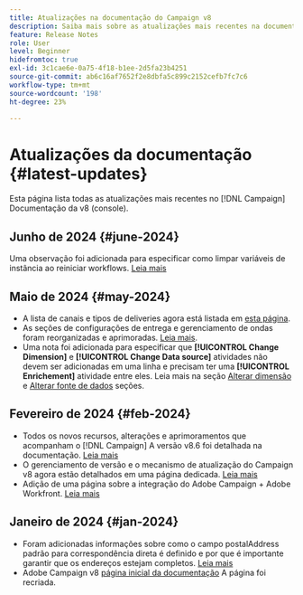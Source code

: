 ```yaml
---
title: Atualizações na documentação do Campaign v8
description: Saiba mais sobre as atualizações mais recentes na documentação do Campaign v8
feature: Release Notes
role: User
level: Beginner
hidefromtoc: true
exl-id: 3c1cae6e-0a75-4f18-b1ee-2d5fa23b4251
source-git-commit: ab6c16af7652f2e8dbfa5c899c2152cefb7fc7c6
workflow-type: tm+mt
source-wordcount: '198'
ht-degree: 23%

---
```


# Atualizações da documentação {#latest-updates}

Esta página lista todas as atualizações mais recentes no [!DNL Campaign] Documentação da v8 (console).

## Junho de 2024 {#june-2024}

Uma observação foi adicionada para especificar como limpar variáveis de instância ao reiniciar workflows. [Leia mais](../../automation/workflow/start-a-workflow.md)

## Maio de 2024 {#may-2024}

* A lista de canais e tipos de deliveries agora está listada em [esta página](create-message.md).
* As seções de configurações de entrega e gerenciamento de ondas foram reorganizadas e aprimoradas. [Leia mais](../send/configure-and-send.md).
* Uma nota foi adicionada para especificar que **[!UICONTROL Change Dimension]** e **[!UICONTROL Change Data source]** atividades não devem ser adicionadas em uma linha e precisam ter uma **[!UICONTROL Enrichement]** atividade entre eles. Leia mais na seção [Alterar dimensão](../../automation/workflow/change-dimension.md) e [Alterar fonte de dados](../../automation/workflow/change-data-source.md) seções.

## Fevereiro de 2024 {#feb-2024}

* Todos os novos recursos, alterações e aprimoramentos que acompanham o [!DNL Campaign] A versão v8.6 foi detalhada na documentação. [Leia mais](release-notes.md)
* O gerenciamento de versão e o mecanismo de atualização do Campaign v8 agora estão detalhados em uma página dedicada. [Leia mais](upgrades.md)
* Adição de uma página sobre a integração do Adobe Campaign + Adobe Workfront. [Leia mais](../connect/ac-workfront.md)

## Janeiro de 2024 {#jan-2024}

* Foram adicionadas informações sobre como o campo postalAddress padrão para correspondência direta é definido e por que é importante garantir que os endereços estejam completos. [Leia mais](../send/direct-mail.md)
* Adobe Campaign v8 [página inicial da documentação](../campaign-home.md) A página foi recriada.
